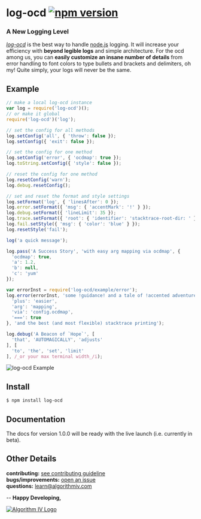 # log-ocd [![npm version](https://badge.fury.io/js/log-ocd.svg)](https://badge.fury.io/js/log-ocd)
### A New Logging Level
[_log-ocd_](https://github.com/imaginate/log-ocd) is the best way to handle [node.js](https://nodejs.org) logging. It will increase your efficiency with **beyond legible logs** and simple architecture. For the ocd among us, you can **easily customize an insane number of details** from error handling to font colors to type bullets and brackets and delimiters, oh my! Quite simply, your logs will never be the same.

## Example
```javascript
// make a local log-ocd instance
var log = require('log-ocd')();
// or make it global
require('log-ocd')('log');

// set the config for all methods
log.setConfig('all', { 'throw': false });
log.setConfig({ 'exit': false });

// set the config for one method
log.setConfig('error', { 'ocdmap': true });
log.toString.setConfig({ 'style': false });

// reset the config for one method
log.resetConfig('warn');
log.debug.resetConfig();

// set and reset the format and style settings
log.setFormat('log', { 'linesAfter': 0 });
log.error.setFormat({ 'msg': { 'accentMark': '!' } });
log.debug.setFormat({ 'lineLimit': 35 });
log.trace.setFormat({ 'root': { 'identifier': 'stacktrace-root-dir: ' } });
log.fail.setStyle({ 'msg': { 'color': 'blue' } });
log.resetStyle('fail');

log('a quick message');

log.pass('A Success Story', 'with easy arg mapping via ocdmap', {
  'ocdmap': true,
  'a': 1.2,
  'b': null,
  'c': 'yum'
});

var errorInst = require('log-ocd/example/error');
log.error(errorInst, 'some !guidance! and a tale of !accented adventure!', {
  'plus': 'easier',
  'arg': 'mapping',
  'via': 'config.ocdmap',
  '===': true
}, 'and the best (and most flexible) stacktrace printing');

log.debug('A Beacon of `Hope`', [
  'that', 'AUTOMAGICALLY', 'adjusts'
], [
  'to', 'the', 'set', 'limit'
], /_or your max terminal width_/i);
```
<img src="http://www.algorithmiv.com/images/log-ocd/example-4b4b357ffd482a1713ed.png" alt="log-ocd Example" />


## Install
```bash
$ npm install log-ocd
```


## Documentation
The docs for version 1.0.0 will be ready with the live launch (i.e. currently in beta).


## Other Details
**contributing:** [see contributing guideline](https://github.com/imaginate/log-ocd/blob/master/CONTRIBUTING.md)<br>
**bugs/improvements:** [open an issue](https://github.com/imaginate/log-ocd/issues)<br>
**questions:** learn@algorithmiv.com


--
**Happy Developing,**

<a href="http://www.algorithmiv.com/log-ocd"><img src="http://www.algorithmiv.com/images/aIV-logo.png" alt="Algorithm IV Logo" /></a>
